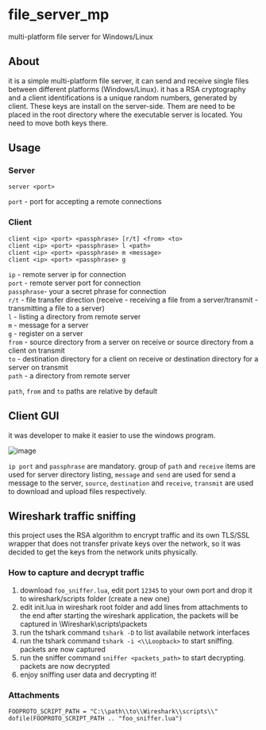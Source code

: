 # file_server_mp
multi-platform file server for Windows/Linux
 
## About
it is a simple multi-platform file server, it can send and receive single files between different platforms (Windows/Linux).
it has a RSA cryptography and a client identifications is a unique random numbers, generated by client. 
These keys are install on the server-side. Them are need to be placed in the root directory where the executable server is located. You need to move both keys there.

## Usage
### Server
```
server <port>
```
`port` - port for accepting a remote connections

### Client
```
client <ip> <port> <passphrase> [r/t] <from> <to>
client <ip> <port> <passphrase> l <path>
client <ip> <port> <passphrase> m <message>
client <ip> <port> <passphrase> g
```
`ip`        - remote server ip for connection  
`port`      - remote server port for connection  
`passphrase`- your a secret phrase for connection  
`r/t`       - file transfer direction (receive - receiving a file from a server/transmit - transmitting a file to a server)  
`l`         - listing a directory from remote server  
`m`         - message for a server  
`g`         - register on a server  
`from`      - source directory from a server on receive or source directory from a client on transmit  
`to`        - destination directory for a client on receive or destination directory for a server on transmit  
`path`      - a directory from remote server  
  
`path`, `from` and `to` paths are relative by default

## Client GUI
it was developer to make it easier to use the windows program.  
  
![image](https://user-images.githubusercontent.com/57231832/205509064-ea615bba-bf47-462b-b544-2b437bb4e648.png)  
  
`ip port` and `passphrase` are mandatory. group of `path` and `receive` items are used for server directory listing, `message` and `send` are used for send a message to the server, `source`, `destination` and `receive`, `transmit` are used to download and upload files respectively.

## Wireshark traffic sniffing
this project uses the RSA algorithm to encrypt traffic and its own TLS/SSL wrapper that does not transfer private keys over the network, so it was decided to get the keys from the network units physically.
### How to capture and decrypt traffic
1. download `foo_sniffer.lua`, edit port `12345` to your own port and drop it to wireshark/scripts folder (create a new one)  
2. edit init.lua in wireshark root folder and add lines from attachments to the end
after starting the wireshark application, the packets will be captured in \\Wireshark\\scripts\\packets  
3. run the tshark command `tshark -D` to list availabile network interfaces  
4. run the tshark command `tshark -i <\\Loopback>` to start sniffing. packets are now captured  
5. run the sniffer command `sniffer <packets_path>` to start decrypting. packets are now decrypted  
6. enjoy sniffing user data and decrypting it!  
### Attachments
```
FOOPROTO_SCRIPT_PATH = "C:\\path\\to\\Wireshark\\scripts\\"
dofile(FOOPROTO_SCRIPT_PATH .. "foo_sniffer.lua")
```  
